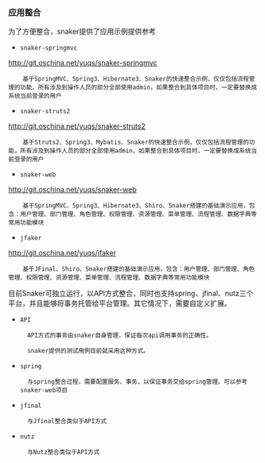 ### 应用整合

为了方便整合，snaker提供了应用示例提供参考

- `snaker-springmvc`

http://git.oschina.net/yuqs/snaker-springmvc

```
    基于SpringMVC、Spring3、Hibernate3、Snaker的快速整合示例，仅仅包括流程管理的功能，所有涉及到操作人员的部分全部使用admin，如果整合到具体项目时，一定要替换成系统当前登录的用户
```

- `snaker-struts2`

http://git.oschina.net/yuqs/snaker-struts2

```
    基于Struts2、Spring3、Mybatis、Snaker的快速整合示例，仅仅包括流程管理的功能，所有涉及到操作人员的部分全部使用admin，如果整合到具体项目时，一定要替换成系统当前登录的用户
```

- `snaker-web`

http://git.oschina.net/yuqs/snaker-web

```
    基于SpringMVC、Spring3、Hibernate3、Shiro、Snaker搭建的基础演示应用，包含：用户管理、部门管理、角色管理、权限管理、资源管理、菜单管理、流程管理、数据字典等常用功能模块
```

- `jfaker`

http://git.oschina.net/yuqs/jfaker

```
    基于JFinal、Shiro、Snaker搭建的基础演示应用，包含：用户管理、部门管理、角色管理、权限管理、资源管理、菜单管理、流程管理、数据字典等常用功能模块
```

目前Snaker可独立运行，以API方式整合，同时也支持spring、jfinal、nutz三个平台，并且能够将事务托管给平台管理。其它情况下，需要自定义扩展。

- `API`

  ```
    API方式的事务由snaker自身管理，保证每次api调用事务的正确性。
  
    snaker提供的测试用例目前就采用这种方式。
  ```

- `spring`

  ```
    与spring整合过程，需要配置服务、事务，以保证事务交给spring管理。可以参考snaker-web项目
  ```

- `jfinal`

  ```
    与Jfinal整合类似于API方式
  ```

- `nutz`

  ```
    与Nutz整合类似于API方式
  ```